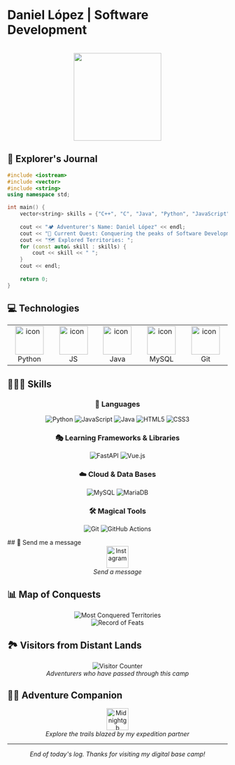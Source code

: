 # Daniel López | Software Development

<div align="center">
  <!-- <img src="https://thumbs.gfycat.com/GoodnaturedFondGaur-size_restricted.gif" alt="Adventure" height="300" width="500"> -->
  <br>
  <em><div id="header" align="center">
  <img src="https://media.tenor.com/Q4tVC2cL_woAAAAM/noot-noot-apocalypse.gif" width="200"/>
      </div>
  </em> 
</div>

## 🧭 Explorer's Journal

```cpp
#include <iostream>
#include <vector>
#include <string>
using namespace std;

int main() {
    vector<string> skills = {"C++", "C", "Java", "Python", "JavaScript", "HTML5", "CSS", "Netlogo", "MiniZinc", "Prolog"};
    
    cout << "🏕️ Adventurer's Name: Daniel López" << endl;
    cout << "🎯 Current Quest: Conquering the peaks of Software Development" << endl;
    cout << "🗺️ Explored Territories: ";
    for (const auto& skill : skills) {
        cout << skill << " ";
    }
    cout << endl;
    
    return 0;
}
```
## 💻 Technologies

<table>
  <tr>
    <td align="center" width="96">
      <a href="#python">
        <img src="https://techstack-generator.vercel.app/python-icon.svg" alt="icon" width="65" height="65" />
      </a>
      <br>Python
    </td>
    <td align="center" width="96">
      <a href="#javascript">
        <img src="https://techstack-generator.vercel.app/js-icon.svg" alt="icon" width="65" height="65" />
      </a>
      <br>JS
    </td>
    <td align="center" width="96">
      <img src="https://techstack-generator.vercel.app/java-icon.svg" alt="icon" width="65" height="65" />
      <br>Java
    </td>
    <td align="center" width="96">
      <img src="https://techstack-generator.vercel.app/mysql-icon.svg" alt="icon" width="65" height="65" />
      <br>MySQL
    </td>
    <td align="center" width="96">
      <img src="https://techstack-generator.vercel.app/github-icon.svg" alt="icon" width="65" height="65" />
      <br>Git 
    </td>
  </tr>
</table>

## 👨🏼‍💻 Skills

<div align="center">

### 🌟 Languages
![Python](https://img.shields.io/badge/python-3670A0?style=for-the-badge&logo=python&logoColor=ffdd54)
![JavaScript](https://img.shields.io/badge/javascript-%23323330.svg?style=for-the-badge&logo=javascript&logoColor=%23F7DF1E)
![Java](https://img.shields.io/badge/java-%23ED8B00.svg?style=for-the-badge&logo=openjdk&logoColor=white)
![HTML5](https://img.shields.io/badge/html5-%23E34F26.svg?style=for-the-badge&logo=html5&logoColor=white)
![CSS3](https://img.shields.io/badge/css3-%231572B6.svg?style=for-the-badge&logo=css3&logoColor=white)

### 🎭 Learning Frameworks & Libraries
![FastAPI](https://img.shields.io/badge/FastAPI-005571?style=for-the-badge&logo=fastapi)
![Vue.js](https://img.shields.io/badge/vue.js-%2335495e.svg?style=for-the-badge&logo=vuedotjs&logoColor=%234FC08D)

### ☁️ Cloud & Data Bases
![MySQL](https://img.shields.io/badge/mysql-4479A1.svg?style=for-the-badge&logo=mysql&logoColor=white)
![MariaDB](https://img.shields.io/badge/MariaDB-003545?style=for-the-badge&logo=mariadb&logoColor=white)

### 🛠️ Magical Tools
![Git](https://img.shields.io/badge/git-%23F05033.svg?style=for-the-badge&logo=git&logoColor=white)
![GitHub Actions](https://img.shields.io/badge/github%20actions-%232671E5.svg?style=for-the-badge&logo=githubactions&logoColor=white)

</div>
## 📡 Send me a message

<div align="center">
  <a href="https://www.instagram.com/not._.dan1/">
    <img src="https://static.vecteezy.com/system/resources/previews/018/930/415/non_2x/instagram-logo-instagram-icon-transparent-free-png.png" alt="Instagram" height="50" width="50">
  </a>
  <br>
  <em>Send a message </em>
</div>

## 📊 Map of Conquests

<div align="center">
  <img src="https://github-readme-stats.vercel.app/api/top-langs/?username=Aiskiub&langs_count=6&theme=gruvbox&layout=compact" alt="Most Conquered Territories">
  <br>
  <img src="https://github-readme-stats.vercel.app/api?username=Aiskiub&show_icons=true&theme=gruvbox" alt="Record of Feats">
</div>

## 🏞️ Visitors from Distant Lands

<div align="center">
  <img src="https://profile-counter.glitch.me/Aiskiub/count.svg" alt="Visitor Counter">
  <br>
  <em>Adventurers who have passed through this camp</em>
</div>

## 🧗‍♂️ Adventure Companion

<div align="center">
  <a href="https://github.com/Midnightgb">
    <img src="https://avatars.githubusercontent.com/u/103533210?v=4" alt="Midnightgb" height="50" width="50">
  </a>
  <br>
  <em>Explore the trails blazed by my expedition partner</em>
</div>

---

<div align="center">
  <em>End of today's log. Thanks for visiting my digital base camp!</em>
</div>
